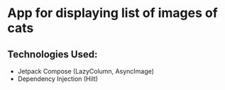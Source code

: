 # App for displaying list of images of cats

## Technologies Used:

* Jetpack Compose (LazyColumn, AsyncImage)
* Dependency Injection (Hilt)
